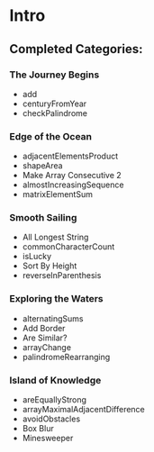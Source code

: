 # Intro

## Completed Categories:

### The Journey Begins

* add
* centuryFromYear
* checkPalindrome

### Edge of the Ocean

* adjacentElementsProduct
* shapeArea
* Make Array Consecutive 2
* almostIncreasingSequence
* matrixElementSum

### Smooth Sailing

* All Longest String
* commonCharacterCount
* isLucky
* Sort By Height
* reverseInParenthesis

### Exploring the Waters

* alternatingSums
* Add Border
* Are Similar?
* arrayChange
* palindromeRearranging

### Island of Knowledge

* areEquallyStrong
* arrayMaximalAdjacentDifference
* avoidObstacles
* Box Blur
* Minesweeper